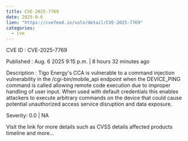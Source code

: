 ```yaml
--- 
title: CVE-2025-7769
date: 2025-8-6
lien: "https://cvefeed.io/vuln/detail/CVE-2025-7769"
categories:
  - cve
---
```


CVE ID : CVE-2025-7769

Published :  Aug. 6
2025
9:15 p.m. | 8 hours
32 minutes ago

Description : Tigo Energy's CCA is vulnerable to a command injection vulnerability in the /cgi-bin/mobile_api endpoint when the DEVICE_PING command is called
allowing remote code execution due to improper handling of user input. When used with default credentials
this enables attackers to execute arbitrary commands on the device that could cause potential unauthorized access
service disruption
and data exposure.

Severity: 0.0 | NA

Visit the link for more details
such as CVSS details
affected products
timeline
and more...

